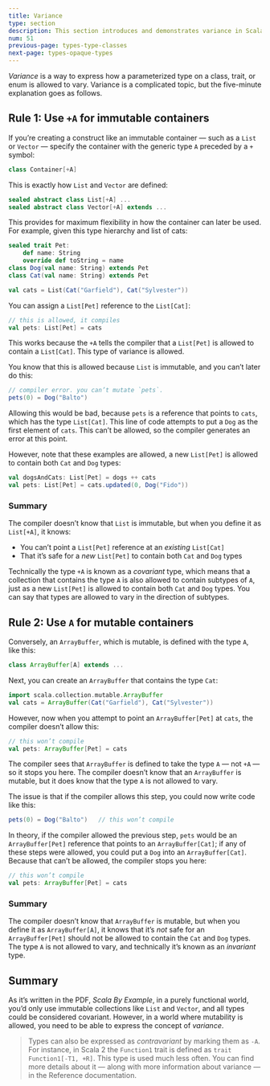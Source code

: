 ```yaml
---
title: Variance
type: section
description: This section introduces and demonstrates variance in Scala 3.
num: 51
previous-page: types-type-classes
next-page: types-opaque-types
---
```


*Variance* is a way to express how a parameterized type on a class, trait, or enum is allowed to vary. Variance is a complicated topic, but the five-minute explanation goes as follows.


## Rule 1: Use `+A` for immutable containers

If you’re creating a construct like an immutable container — such as a `List` or `Vector` — specify the container with the generic type `A` preceded by a `+` symbol:

```scala
class Container[+A]
```

This is exactly how `List` and `Vector` are defined:

```scala
sealed abstract class List[+A] ...
sealed abstract class Vector[+A] extends ...
```

This provides for maximum flexibility in how the container can later be used. For example, given this type hierarchy and list of cats:

```scala
sealed trait Pet:
    def name: String
    override def toString = name
class Dog(val name: String) extends Pet
class Cat(val name: String) extends Pet

val cats = List(Cat("Garfield"), Cat("Sylvester"))
```
<!-- val dogs = List(Dog("Fido"), Dog("Rover")) -->

You can assign a `List[Pet]` reference to the `List[Cat]`:

```scala
// this is allowed, it compiles
val pets: List[Pet] = cats
```

This works because the `+A` tells the compiler that a `List[Pet]` is allowed to contain a `List[Cat]`. This type of variance is allowed.

You know that this is allowed because `List` is immutable, and you can’t later do this:

```scala
// compiler error. you can’t mutate `pets`.
pets(0) = Dog("Balto")
```

Allowing this would be bad, because `pets` is a reference that points to `cats`, which has the type `List[Cat]`. This line of code attempts to put a `Dog` as the first element of `cats`. This can’t be allowed, so the compiler generates an error at this point.

However, note that these examples are allowed, a new `List[Pet]` is allowed to contain both `Cat` and `Dog` types:

```scala
val dogsAndCats: List[Pet] = dogs ++ cats
val pets: List[Pet] = cats.updated(0, Dog("Fido"))
```

### Summary

The compiler doesn’t know that `List` is immutable, but when you define it as `List[+A]`, it knows:

- You can’t point a `List[Pet]` reference at an *existing* `List[Cat]`
- That it’s safe for a *new* `List[Pet]` to contain both `Cat` and `Dog` types

Technically the type `+A` is known as a *covariant* type, which means that a collection that contains the type `A` is also allowed to contain subtypes of `A`, just as a new `List[Pet]` is allowed to contain both `Cat` and `Dog` types. You can say that types are allowed to vary in the direction of subtypes.



## Rule 2: Use `A` for mutable containers

Conversely, an `ArrayBuffer`, which is mutable, is defined with the type `A`, like this:

```scala
class ArrayBuffer[A] extends ...
```

Next, you can create an `ArrayBuffer` that contains the type `Cat`:

```scala
import scala.collection.mutable.ArrayBuffer
val cats = ArrayBuffer(Cat("Garfield"), Cat("Sylvester"))
```

However, now when you attempt to point an `ArrayBuffer[Pet]` at `cats`, the compiler doesn’t allow this:

```scala
// this won’t compile
val pets: ArrayBuffer[Pet] = cats
```

The compiler sees that `ArrayBuffer` is defined to take the type `A` — not `+A` — so it stops you here. The compiler doesn’t know that an `ArrayBuffer` is mutable, but it does know that the type `A` is not allowed to vary.

The issue is that if the compiler allows this step, you could now write code like this:

```scala
pets(0) = Dog("Balto")   // this won’t compile
```

In theory, if the compiler allowed the previous step, `pets` would be an `ArrayBuffer[Pet]` reference that points to an `ArrayBuffer[Cat]`; if any of these steps were allowed, you could put a `Dog` into an `ArrayBuffer[Cat]`. Because that can’t be allowed, the compiler stops you here:

```scala
// this won’t compile
val pets: ArrayBuffer[Pet] = cats
```

### Summary

The compiler doesn’t know that `ArrayBuffer` is mutable, but when you define it as `ArrayBuffer[A]`, it knows that it’s *not* safe for an `ArrayBuffer[Pet]` should not be allowed to contain the `Cat` and `Dog` types. The type `A` is not allowed to vary, and technically it’s known as an *invariant* type.



## Summary

As it’s written in the PDF, *Scala By Example*, in a purely functional world, you’d only use immutable collections like `List` and `Vector`, and all types could be considered covariant. However, in a world where mutability is allowed, you need to be able to express the concept of *variance*.

>Types can also be expressed as *contravariant* by marking them as `-A`. For instance, in Scala 2 the `Function1` trait is defined as `trait Function1[-T1, +R]`. This type is used much less often. You can find more details about it — along with more information about variance — in the Reference documentation.


